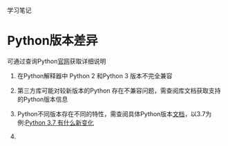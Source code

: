 学习笔记

# Python版本差异

可通过查询Python[官网](https://www.python.org/doc/versions/)获取详细说明

1. 在Python解释器中  Python 2 和Python 3 版本不完全兼容

2. 第三方库可能对较新版本的Python 存在不兼容问题，需查阅库文档获取支持的Python版本信息

3. Python不同版本存在不同的特性，需查阅具体Python版本[文档](https://docs.python.org/)，以3.7为例:[Python 3.7 有什么新变化](https://docs.python.org/zh-cn/3.7/whatsnew/3.7.html)

4. 